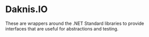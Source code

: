 # Daknis.IO
These are wrappers around the .NET Standard libraries to provide interfaces that are useful for abstractions and testing.